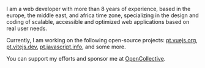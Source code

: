 I am a web developer with more than 8 years of experience, based in the europe, the middle east, and africa time zone, specializing in the design and coding of scalable, accessible and optimized web applications based on real user needs.

Currently, I am working on the following open-source projects: [pt.vuejs.org](https://github.com/vuejs-translations/docs-pt), [pt.vitejs.dev](https://github.com/vitejs/docs-pt), [pt.javascript.info](https://github.com/javascript-tutorial/pt.javascript.info), and some more.

You can support my efforts and sponsor me at [OpenCollective](https://opencollective.com/nazarepiedady).

